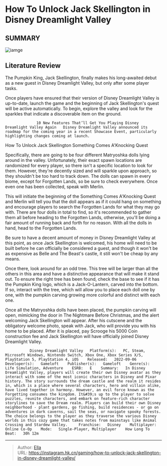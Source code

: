 # How To Unlock Jack Skellington in Disney Dreamlight Valley


## SUMMARY 

![iamge](https://static1.srcdn.com/wordpress/wp-content/uploads/2023/12/how-to-unlock-jack-skellington-in-disney-dreamlight-valley.jpg)

## Literature Review

The Pumpkin King, Jack Skellington, finally makes his long-awaited debut as a new guest in Disney Dreamlight Valley, but only after some player tasks.





Once players have ensured that their version of Disney Dreamlight Valley is up-to-date, launch the game and the beginning of Jack Skellington&#39;s quest will be active automatically. To begin, explore the valley and look for the sparkles that indicate a discoverable item on the ground.




                  10 New Features That’ll Get You Playing Disney Dreamlight Valley Again   Disney Dreamlight Valley announced its roadmap for the coming year in a recent Showcase Event, particularly highlighting changes coming at launch.   


 How To Unlock Jack Skellington 
Something Comes A&#39;Knocking Quest
         

Specifically, there are going to be four different Matryoshka dolls lying around in the valley. Unfortunately, their exact spawn locations are randomized for every player, so there isn&#39;t a specific location to look for them. However, they&#39;re decently sized and will sparkle upon approach, so they shouldn&#39;t be too hard to track down. The dolls can spawn in every biome, except for Forgotten Lands, so be sure to check everywhere. Once even one has been collected, speak with Merlin.

This will initiate the beginning of the Something Comes A&#39;Knocking Quest and Merlin will tell you that the doll appears as if it could hang on something and encourage players to search the Forgotten Lands for what they may go with. There are four dolls in total to find, so it&#39;s recommended to gather them all before heading to the Forgotten Lands, otherwise, you&#39;ll be doing a fair amount of running back and forth for no reason. With all the dolls in hand, head to the Forgotten Lands.






Be sure to have a decent amount of money in Disney Dreamlight Valley at this point, as once Jack Skellington is welcomed, his home will need to be built before he can officially be considered a guest, and though it won&#39;t be as expensive as Belle and The Beast&#39;s castle, it still won&#39;t be cheap by any means.




Once there, look around for an odd tree. This tree will be larger than all the others in this area and have a distinctive appearance that will make it stand out. To ensure the right tree has been found, check the base to see if it has the Pumpkin King logo, which is a Jack-O-Lantern, carved into the bottom. If so, interact with the tree, which will allow you to place each doll one by one, with the pumpkin carving growing more colorful and distinct with each one.

Once all the Matryoshka dolls have been placed, the pumpkin carving will open, mimicking the door in The Nightmare Before Christmas, and the alert welcoming Jack Skellington will appear. After his cutscene and the obligatory welcome photo, speak with Jack, who will provide you with his home to be placed. After it is placed, pay Scrooge his 5000 Coin construction fee and Jack Skellington will have officially joined Disney Dreamlight Valley.




               Disney Dreamlight Valley   Platform(s):   PC, Steam, Microsoft Windows, Nintendo Switch, Xbox One, Xbox Series X/S, PlayStation 5, PlayStation 4, iOS    Released:   2022-09-06    Developer(s):   Gameloft    Publisher(s):   Gameloft    Genre(s):   Life Simulation, Adventure    ESRB:   E    Summary:   In Disney Dreamlight Valley, players will create their own Disney avatar as they interact with some of the most iconic characters in Disney and Pixar history. The story surrounds the dream castle and the realm it resides in, which is a place where several characters, hero and villain alike, have lived together in harmony. However, an evil force known as the Forgetting consumes the kingdom. It&#39;s up to the player to solve puzzles, reunite characters, and embark on feature-rich character storylines to save the Dream realm. Players can build their own Disney neighborhood - plant gardens, go fishing, build residences - or go on adventures in dark caverns, sail the seas, or navigate spooky forests. The choice belongs to the player as they traverse the various Disney worlds in this cozy game that takes notes from mainstays like Animal Crossing and Stardew Valley.     Franchise:   Disney    Multiplayer:   Online Co-Op    Mode:   Single-Player, Multiplayer    How Long To Beat:   30h 12m      

---

> Author: [Ella](https://instagram.hk.cn/)  
> URL: https://instagram.hk.cn/gaming/how-to-unlock-jack-skellington-in-disney-dreamlight-valley/  

